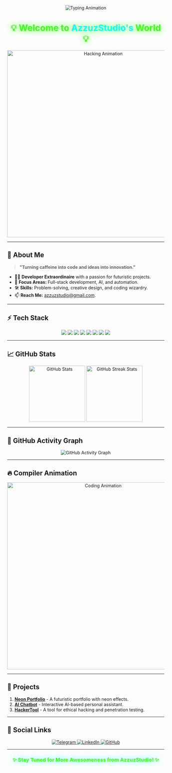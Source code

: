 <!-- Ultra-Modern Neon Themed Profile for AzzuzStudio -->

<div align="center">
  <img src="https://readme-typing-svg.herokuapp.com?font=Monoton&size=50&pause=1000&color=39FF14&center=true&vCenter=true&width=900&lines=Developer+Extraordinary;Crafting+Innovations;AzzuzStudio+at+Work" alt="Typing Animation">
</div>

<h1 align="center" style="color: #39ff14; text-shadow: 0px 0px 20px #39ff14;">💡 Welcome to <span style="color: cyan;">AzzuzStudio's</span> World 💡</h1>

<p align="center">
  <img src="https://media.giphy.com/media/L1R1tvI9svkIWwpVYr/giphy.gif" alt="Hacking Animation" width="600">
</p>

---

## 🌟 **About Me**

> **"Turning caffeine into code and ideas into innovation."**

- 👨‍💻 **Developer Extraordinaire** with a passion for futuristic projects.  
- 🚀 **Focus Areas:** Full-stack development, AI, and automation.  
- 🛠️ **Skills:** Problem-solving, creative design, and coding wizardry.  
- 📫 **Reach Me:** [azzuzstudio@gmail.com](mailto:azzuzstudio@gmail.com).  

---

## ⚡ **Tech Stack**

<div align="center">
  <img src="https://img.shields.io/badge/Python-3776AB?style=for-the-badge&logo=python&logoColor=white">
  <img src="https://img.shields.io/badge/JavaScript-F7DF1E?style=for-the-badge&logo=javascript&logoColor=black">
  <img src="https://img.shields.io/badge/React-61DAFB?style=for-the-badge&logo=react&logoColor=black">
  <img src="https://img.shields.io/badge/Node.js-339933?style=for-the-badge&logo=nodedotjs&logoColor=white">
  <img src="https://img.shields.io/badge/MongoDB-47A248?style=for-the-badge&logo=mongodb&logoColor=white">
  <img src="https://img.shields.io/badge/Git-F05032?style=for-the-badge&logo=git&logoColor=white">
  <img src="https://img.shields.io/badge/HTML5-E34F26?style=for-the-badge&logo=html5&logoColor=white">
  <img src="https://img.shields.io/badge/CSS3-1572B6?style=for-the-badge&logo=css3&logoColor=white">
</div>

---

## 📈 **GitHub Stats**

<div align="center">
  <img src="https://github-readme-stats.vercel.app/api?username=AzzuraStudio&show_icons=true&theme=tokyonight&include_all_commits=true" alt="GitHub Stats" height="180">
  <img src="https://streak-stats.demolab.com/?user=AzzuraStudio&theme=tokyonight" alt="GitHub Streak Stats" height="180">
</div>

---

## 🌌 **GitHub Activity Graph**

<div align="center">
  <img src="https://github-readme-activity-graph.vercel.app/graph?username=AzzuraStudio&theme=react-dark&hide_border=true&color=39FF14" alt="GitHub Activity Graph">
</div>

---

## 🔥 **Compiler Animation**

<p align="center">
  <img src="https://media.giphy.com/media/qgQUggAC3Pfv687qPC/giphy.gif" alt="Coding Animation" width="600">
</p>

---

## 🚀 **Projects**

1. **[Neon Portfolio](#)** - A futuristic portfolio with neon effects.  
2. **[AI Chatbot](#)** - Interactive AI-based personal assistant.  
3. **[HackerTool](#)** - A tool for ethical hacking and penetration testing.

---

## 🌈 **Social Links**

<div align="center">
  <a href="https://t.me/AzzuzStudio">
    <img src="https://img.shields.io/badge/Telegram-2CA5E0?style=for-the-badge&logo=telegram&logoColor=white" alt="Telegram">
  </a>
  <a href="https://linkedin.com">
    <img src="https://img.shields.io/badge/LinkedIn-0077B5?style=for-the-badge&logo=linkedin&logoColor=white" alt="LinkedIn">
  </a>
  <a href="https://github.com/AzzuzStudio">
    <img src="https://img.shields.io/badge/GitHub-181717?style=for-the-badge&logo=github&logoColor=white" alt="GitHub">
  </a>
</div>

---

<h3 align="center" style="color: #39ff14; text-shadow: 0px 0px 20px cyan;">✨ Stay Tuned for More Awesomeness from AzzuzStudio! ✨</h3>
